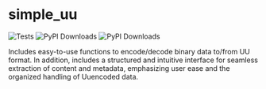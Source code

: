 # simple_uu
![Tests](https://github.com/galactixx/simple_uu/actions/workflows/continuous_integration.yaml/badge.svg)
![PyPI Downloads](https://static.pepy.tech/badge/simple-uu/month)
![PyPI Downloads](https://static.pepy.tech/badge/simple-uu)

Includes easy-to-use functions to encode/decode binary data to/from UU format. In addition, includes a structured and intuitive interface for seamless extraction of content and metadata, emphasizing user ease and the organized handling of Uuencoded data.
